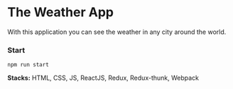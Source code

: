 # The Weather App

With this application you can see the weather in any city around the world.

### Start

```shell
npm run start
```

**Stacks:** HTML, CSS, JS, ReactJS, Redux, Redux-thunk, Webpack
